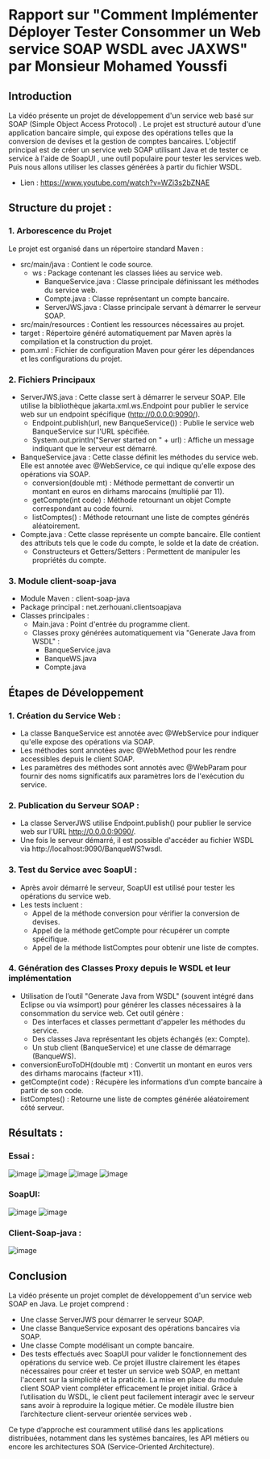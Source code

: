 # Rapport sur "Comment Implémenter Déployer Tester Consommer un Web service SOAP WSDL avec JAXWS" par Monsieur Mohamed Youssfi

## Introduction
La vidéo présente un projet de développement d'un service web basé sur SOAP (Simple Object Access Protocol) . Le projet est structuré autour d'une application bancaire simple, qui expose des opérations telles que la conversion de devises et la gestion de comptes bancaires. L'objectif principal est de créer un service web SOAP utilisant Java et de tester ce service à l'aide de SoapUI , une outil populaire pour tester les services web. Puis nous allons utiliser les classes générées à partir du fichier WSDL.
  - Lien : https://www.youtube.com/watch?v=WZi3s2bZNAE

## Structure du projet :
### 1. Arborescence du Projet
Le projet est organisé dans un répertoire standard Maven :
  - src/main/java : Contient le code source.
    * ws : Package contenant les classes liées au service web.
      * BanqueService.java : Classe principale définissant les méthodes du service web.
      * Compte.java : Classe représentant un compte bancaire.
      * ServerJWS.java : Classe principale servant à démarrer le serveur SOAP.
  - src/main/resources : Contient les ressources nécessaires au projet.
  - target : Répertoire généré automatiquement par Maven après la compilation et la construction du projet.
  - pom.xml : Fichier de configuration Maven pour gérer les dépendances et les configurations du projet.
### 2. Fichiers Principaux
  - ServerJWS.java : Cette classe sert à démarrer le serveur SOAP. Elle utilise la bibliothèque jakarta.xml.ws.Endpoint pour publier le service web sur un endpoint spécifique (http://0.0.0.0:9090/).
      * Endpoint.publish(url, new BanqueService()) : Publie le service web BanqueService sur l'URL spécifiée.
      * System.out.println("Server started on " + url) : Affiche un message indiquant que le serveur est démarré.
  - BanqueService.java : Cette classe définit les méthodes du service web. Elle est annotée avec @WebService, ce qui indique qu'elle expose des opérations via SOAP.
      * conversion(double mt) : Méthode permettant de convertir un montant en euros en dirhams marocains (multiplié par 11).
      * getCompte(int code) : Méthode retournant un objet Compte correspondant au code fourni.
      * listComptes() : Méthode retournant une liste de comptes générés aléatoirement.
  - Compte.java : Cette classe représente un compte bancaire. Elle contient des attributs tels que le code du compte, le solde et la date de création.
      * Constructeurs et Getters/Setters : Permettent de manipuler les propriétés du compte.
### 3. Module client-soap-java
  - Module Maven : client-soap-java
  - Package principal : net.zerhouani.clientsoapjava
  - Classes principales :
      * Main.java : Point d'entrée du programme client.
      * Classes proxy générées automatiquement via "Generate Java from WSDL" :
          * BanqueService.java
          * BanqueWS.java
          * Compte.java
        
  ## Étapes de Développement
  ### 1. Création du Service Web :
  - La classe BanqueService est annotée avec @WebService pour indiquer qu'elle expose des opérations via SOAP.
  - Les méthodes sont annotées avec @WebMethod pour les rendre accessibles depuis le client SOAP.
  - Les paramètres des méthodes sont annotés avec @WebParam pour fournir des noms significatifs aux paramètres lors de l'exécution du service.
  ### 2. Publication du Serveur SOAP :
  - La classe ServerJWS utilise Endpoint.publish() pour publier le service web sur l'URL http://0.0.0.0:9090/.
  - Une fois le serveur démarré, il est possible d'accéder au fichier WSDL via http://localhost:9090/BanqueWS?wsdl.
  ### 3. Test du Service avec SoapUI :
  - Après avoir démarré le serveur, SoapUI est utilisé pour tester les opérations du service web.
  - Les tests incluent :
    * Appel de la méthode conversion pour vérifier la conversion de devises.
    * Appel de la méthode getCompte pour récupérer un compte spécifique.
    * Appel de la méthode listComptes pour obtenir une liste de comptes.
  ### 4. Génération des Classes Proxy depuis le WSDL et leur implémentation 
  - Utilisation de l’outil "Generate Java from WSDL" (souvent intégré dans Eclipse ou via wsimport) pour générer les classes nécessaires à la consommation du service web. Cet outil génère :
      * Des interfaces et classes permettant d'appeler les méthodes du service.
      * Des classes Java représentant les objets échangés (ex: Compte).
      * Un stub client (BanqueService) et une classe de démarrage (BanqueWS).
  - conversionEuroToDH(double mt) : Convertit un montant en euros vers des dirhams marocains (facteur ×11).
  - getCompte(int code) : Récupère les informations d’un compte bancaire à partir de son code.
  - listComptes() : Retourne une liste de comptes générée aléatoirement côté serveur.  


## Résultats :
### Essai :
![image](https://github.com/user-attachments/assets/8382151a-5673-4aa9-b9d0-335f0818f590)
![image](https://github.com/user-attachments/assets/7b02e42f-44ba-4b7a-b678-833507d0c4d5)
![image](https://github.com/user-attachments/assets/eb1214d4-b37b-4ec2-a23b-b5bad0e4ca37)
![image](https://github.com/user-attachments/assets/f493fa76-ffe4-46a4-a5fd-d64cb72aacad)

### SoapUI:
![image](https://github.com/user-attachments/assets/50e1932c-69bc-47a4-be55-9bded1a3ee19)
![image](https://github.com/user-attachments/assets/c60f1c06-0c63-4890-898f-e3acacc65e3b)

### Client-Soap-java :
![image](https://github.com/user-attachments/assets/a293d6f9-322c-4bb5-b991-6f32c7de125a)



## Conclusion
La vidéo présente un projet complet de développement d'un service web SOAP en Java. Le projet comprend :
  - Une classe ServerJWS pour démarrer le serveur SOAP.
  - Une classe BanqueService exposant des opérations bancaires via SOAP.
  - Une classe Compte modélisant un compte bancaire.
  - Des tests effectués avec SoapUI pour valider le fonctionnement des opérations du service web.
Ce projet illustre clairement les étapes nécessaires pour créer et tester un service web SOAP, en mettant l'accent sur la simplicité et la praticité.
La mise en place du module client SOAP vient compléter efficacement le projet initial. Grâce à l’utilisation du WSDL, le client peut facilement interagir avec le serveur sans avoir à reproduire la logique métier. Ce modèle illustre bien l’architecture client-serveur orientée services web .

Ce type d’approche est couramment utilisé dans les applications distribuées, notamment dans les systèmes bancaires, les API métiers ou encore les architectures SOA (Service-Oriented Architecture).

